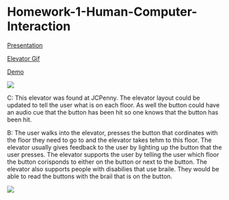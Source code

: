 # Homework-1-Human-Computer-Interaction
[Presentation](https://github.com/terran-king/Homework-1-Human-Computer-Interaction/blob/master/README.md)

[Elevator Gif](https://github.com/terran-king/Homework-1-Human-Computer-Interaction/blob/master/TerranHomeworkgif.gif)

[Demo](https://github.com/terran-king/Homework-1-Human-Computer-Interaction/blob/master/terranKingHomework1.pde)

![](TerranHomeworkgif.gif)

C:
This elevator was found at JCPenny. The elevator layout could be updated to tell the user what is on each floor. As well the button could have an audio cue that the button has been hit so one knows that the button has been hit.

B:
The user walks into the elevator, presses the button that cordinates with the floor they need to go to and the elevator takes tehm to this floor. The elevator usually gives feedback to the user by lighting up the button that the user presses. The elevator supports the user by telling the user which floor the button corisponds to either on the button or next to the button. The elevator also supports people with disabilies that use braile. They would be able to read the buttons with the brail that is on the button.

![](TerranKingHCISketch.HEIC)
